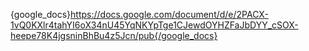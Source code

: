 
{google_docs}https://docs.google.com/document/d/e/2PACX-1vQ0KXlr4tahYI6oX34nU45YqNKYpTge1CJewdOYHZFaJbDYY_cSOX-heepe78K4jgsninBhBu4z5Jcn/pub{/google_docs}
